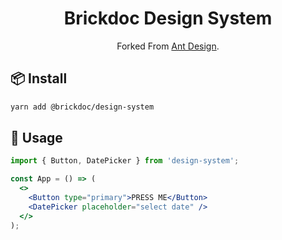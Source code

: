 

<h1 align="center">Brickdoc Design System</h1>

<div align="center">
Forked From <a href="https://ant.design/" target="_blank">Ant Design</a>.
</div>



## 📦 Install

```bash
yarn add @brickdoc/design-system
```

## 🔨 Usage

```jsx
import { Button, DatePicker } from 'design-system';

const App = () => (
  <>
    <Button type="primary">PRESS ME</Button>
    <DatePicker placeholder="select date" />
  </>
);
```
